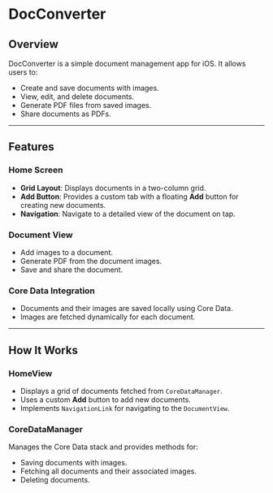 # DocConverter

## Overview
DocConverter is a simple document management app for iOS. It allows users to:
- Create and save documents with images.
- View, edit, and delete documents.
- Generate PDF files from saved images.
- Share documents as PDFs.

---

## Features

### **Home Screen**
- **Grid Layout**: Displays documents in a two-column grid.
- **Add Button**: Provides a custom tab with a floating **Add** button for creating new documents.
- **Navigation**: Navigate to a detailed view of the document on tap.

### **Document View**
- Add images to a document.
- Generate PDF from the document images.
- Save and share the document.

### **Core Data Integration**
- Documents and their images are saved locally using Core Data.
- Images are fetched dynamically for each document.

---

## How It Works

### **HomeView**
- Displays a grid of documents fetched from `CoreDataManager`.
- Uses a custom **Add** button to add new documents.
- Implements `NavigationLink` for navigating to the `DocumentView`.

### **CoreDataManager**
Manages the Core Data stack and provides methods for:
- Saving documents with images.
- Fetching all documents and their associated images.
- Deleting documents.

